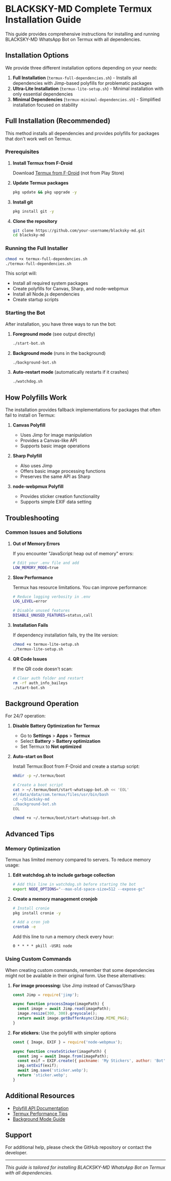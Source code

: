 # BLACKSKY-MD Complete Termux Installation Guide

This guide provides comprehensive instructions for installing and running BLACKSKY-MD WhatsApp Bot on Termux with all dependencies.

## Installation Options

We provide three different installation options depending on your needs:

1. **Full Installation** (`termux-full-dependencies.sh`) - Installs all dependencies with Jimp-based polyfills for problematic packages
2. **Ultra-Lite Installation** (`termux-lite-setup.sh`) - Minimal installation with only essential dependencies
3. **Minimal Dependencies** (`termux-minimal-dependencies.sh`) - Simplified installation focused on stability

## Full Installation (Recommended)

This method installs all dependencies and provides polyfills for packages that don't work well on Termux.

### Prerequisites

1. **Install Termux from F-Droid**
   
   Download [Termux from F-Droid](https://f-droid.org/en/packages/com.termux/) (not from Play Store)

2. **Update Termux packages**
   ```bash
   pkg update && pkg upgrade -y
   ```

3. **Install git**
   ```bash
   pkg install git -y
   ```

4. **Clone the repository**
   ```bash
   git clone https://github.com/your-username/blacksky-md.git
   cd blacksky-md
   ```

### Running the Full Installer

```bash
chmod +x termux-full-dependencies.sh
./termux-full-dependencies.sh
```

This script will:
- Install all required system packages
- Create polyfills for Canvas, Sharp, and node-webpmux
- Install all Node.js dependencies
- Create startup scripts

### Starting the Bot

After installation, you have three ways to run the bot:

1. **Foreground mode** (see output directly)
   ```bash
   ./start-bot.sh
   ```

2. **Background mode** (runs in the background)
   ```bash
   ./background-bot.sh
   ```

3. **Auto-restart mode** (automatically restarts if it crashes)
   ```bash
   ./watchdog.sh
   ```

## How Polyfills Work

The installation provides fallback implementations for packages that often fail to install on Termux:

1. **Canvas Polyfill**
   - Uses Jimp for image manipulation
   - Provides a Canvas-like API
   - Supports basic image operations

2. **Sharp Polyfill**
   - Also uses Jimp
   - Offers basic image processing functions
   - Preserves the same API as Sharp

3. **node-webpmux Polyfill**
   - Provides sticker creation functionality
   - Supports simple EXIF data setting

## Troubleshooting

### Common Issues and Solutions

1. **Out of Memory Errors**
   
   If you encounter "JavaScript heap out of memory" errors:
   ```bash
   # Edit your .env file and add
   LOW_MEMORY_MODE=true
   ```

2. **Slow Performance**
   
   Termux has resource limitations. You can improve performance:
   ```bash
   # Reduce logging verbosity in .env
   LOG_LEVEL=error
   
   # Disable unused features
   DISABLE_UNUSED_FEATURES=status,call
   ```

3. **Installation Fails**
   
   If dependency installation fails, try the lite version:
   ```bash
   chmod +x termux-lite-setup.sh
   ./termux-lite-setup.sh
   ```

4. **QR Code Issues**
   
   If the QR code doesn't scan:
   ```bash
   # Clear auth folder and restart
   rm -rf auth_info_baileys
   ./start-bot.sh
   ```

## Background Operation

For 24/7 operation:

1. **Disable Battery Optimization for Termux**
   - Go to **Settings** > **Apps** > **Termux**
   - Select **Battery** > **Battery optimization**
   - Set Termux to **Not optimized**

2. **Auto-start on Boot**
   
   Install Termux:Boot from F-Droid and create a startup script:
   ```bash
   mkdir -p ~/.termux/boot
   
   # Create a boot script
   cat > ~/.termux/boot/start-whatsapp-bot.sh << 'EOL'
   #!/data/data/com.termux/files/usr/bin/bash
   cd ~/blacksky-md
   ./background-bot.sh
   EOL
   
   chmod +x ~/.termux/boot/start-whatsapp-bot.sh
   ```

## Advanced Tips

### Memory Optimization

Termux has limited memory compared to servers. To reduce memory usage:

1. **Edit watchdog.sh to include garbage collection**
   ```bash
   # Add this line in watchdog.sh before starting the bot
   export NODE_OPTIONS="--max-old-space-size=512 --expose-gc"
   ```

2. **Create a memory management cronjob**
   ```bash
   # Install cronie
   pkg install cronie -y
   
   # Add a cron job
   crontab -e
   ```
   
   Add this line to run a memory check every hour:
   ```
   0 * * * * pkill -USR1 node
   ```

### Using Custom Commands

When creating custom commands, remember that some dependencies might not be available in their original form. Use these alternatives:

1. **For image processing:** Use Jimp instead of Canvas/Sharp
   ```javascript
   const Jimp = require('jimp');
   
   async function processImage(imagePath) {
     const image = await Jimp.read(imagePath);
     image.resize(300, 300).greyscale();
     return await image.getBufferAsync(Jimp.MIME_PNG);
   }
   ```

2. **For stickers:** Use the polyfill with simpler options
   ```javascript
   const { Image, EXIF } = require('node-webpmux');
   
   async function createSticker(imagePath) {
     const img = await Image.from(imagePath);
     const exif = EXIF.create({ packname: 'My Stickers', author: 'Bot' });
     img.setExif(exif);
     await img.save('sticker.webp');
     return 'sticker.webp';
   }
   ```

## Additional Resources

- [Polyfill API Documentation](./docs/polyfills.md)
- [Termux Performance Tips](./docs/termux-tips.md)
- [Background Mode Guide](./docs/background-mode.md)

## Support

For additional help, please check the GitHub repository or contact the developer.

---

*This guide is tailored for installing BLACKSKY-MD WhatsApp Bot on Termux with all dependencies.*